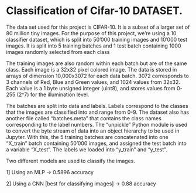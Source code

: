 # Classification of Cifar-10 DATASET.

The data set used for this project is CIFAR-10.  It is a subset of a larger set of 80 million tiny images. For the purpose of this project, we’re using a 10 classifier dataset, which is split into 50’000 training images and 10’000 test images. It is split into 5 training batches and 1 test batch containing 1000 images randomly selected from each class

The training images are also random within each batch but are of the same class. Each image is a 32x32 pixel colored image. The data is stored in arrays of dimension 10,000x3072 for each data batch. 3072 corresponds to 3 channels of Red, Blue and Green values, and 1024 values from 32x32. Each value is a 1 byte unsigned integer (uint8), and stores values from 0-255 (2^7) for the illumination level. 

The batches are split into data and labels. Labels correspond to the classes that the images are classified into and range from 0-9. The dataset also has another file called “batches.meta” that contains the class names corresponding to the label numbers.
The “unpickle” Python module is used to convert the byte stream of data into an object hierarchy to be used in Jupyter. With this, the 5 training batches are concatenated into one “X_train” batch containing 50’000 images, and assigned the test batch into a variable “X_test”. The labels we loaded into “y_train” and “y_test”.

Two different models are used to classify the images.

1] Using an MLP -> 0.5896 accuracy

2] Using a CNN [best for classifying images] -> 0.88 accuracy
